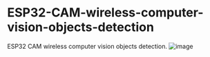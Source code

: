 # ESP32-CAM-wireless-computer-vision-objects-detection
ESP32 CAM wireless computer vision objects detection.
![image](https://user-images.githubusercontent.com/62358739/115599752-90573200-a2a1-11eb-84f8-86e12ba0e09a.png)

